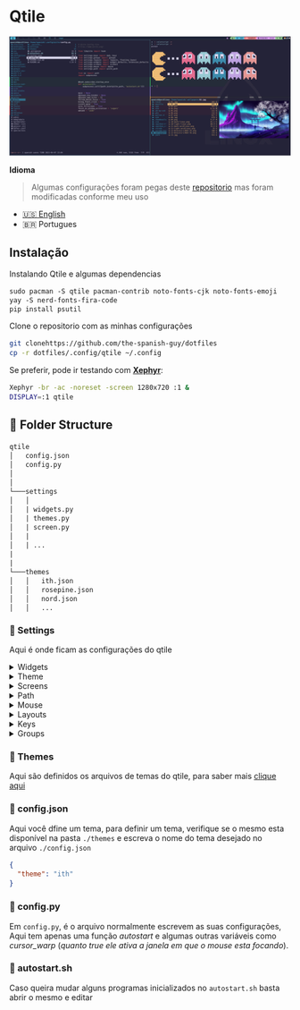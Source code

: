 # Qtile

![Qtile](../../.screenshots/qtile.png)


**Idioma**
>Algumas configurações foram pegas deste <a href="https://github.com/antoniosarosi/dotfiles" target="_blank">repositorio</a> mas foram modificadas conforme meu uso

- [:us: English](./README.eua.md)
- :brazil: Portugues

## Instalação

Instalando Qtile e algumas dependencias
```
sudo pacman -S qtile pacman-contrib noto-fonts-cjk noto-fonts-emoji
yay -S nerd-fonts-fira-code
pip install psutil
```

Clone o repositorio com as minhas configurações

```bash
git clonehttps://github.com/the-spanish-guy/dotfiles 
cp -r dotfiles/.config/qtile ~/.config
```

Se preferir, pode ir testando com **[Xephyr](https://wiki.archlinux.org/index.php/Xephyr)**:

```bash
Xephyr -br -ac -noreset -screen 1280x720 :1 &
DISPLAY=:1 qtile
```


## :file_folder: Folder Structure

```
qtile
│   config.json
│   config.py
│
│
└───settings
│   │   
│   | widgets.py
│   | themes.py
│   | screen.py
│   | 
│   | ...
|
|
└───themes
│   │   ith.json
│   │   rosepine.json
│   │   nord.json
│   │   ...
```

### :open_file_folder: Settings
Aqui é onde ficam as configurações do qtile
  <details>
    <summary>Widgets</summary>
    Aqui os widgets do qtile, tais como o controle de volume, data, teclado, etc.
  </details>

  <details>
    <summary>Theme</summary>
    Um simples gerenciador de tema, a função dele é abrir o arquivo <code>config.json</code> pegar o nome do tema, procurar ele na pasta <code>themes</code> e carregar o tema.
  </details>

  <details>
    <summary>Screens</summary>
    simples script para verificar a disponibilidade de mais de um monitor.
  </details>
  </details>

  <details>
    <summary>Path</summary>
    Irá carregar a pasta de configurações do qtile.
  </details>

  <details>
    <summary>Mouse</summary>
    Configurações para alguns clicks do mouse
    <ul>
      <li>
        [MOD] + click direito: poderá redimensionar a janela aberta/ativa.
      </li>
      <li>
        [MOD] + click esquerdo: poderá mover a janela aberta/ativa.
      </li>
    </ul>
  </details>

  <details>
    <summary>Layouts</summary>
      Uma breve configuração da disposições dos items como, margin, border, posição da barra de menu horizontal ou vertical entre outras coisas.
  </details>

  <details>
    <summary>Keys</summary>
      ALgumas <code>keybindings</code> que tenho configuradas como: 
    <ul>
      <li>
        abrir o terminal com <code>[MOD] + return</code>
      </li>
      <li>
        alternar entre diferentes layouts com <code>[MOD] + tab</code> ou <code>[MOD] + Shift-Tab</code>
      </li>
    </ul>
    entre outros atalhos
  </details>

  <details>
    <summary>Groups</summary>
      Aqui são definidos os ícones que cada layout irá ter, e como trocar de workspace caso esteja trablhando com mais monitores
  </details>

### :open_file_folder: Themes
Aqui são definidos os arquivos de temas do qtile, para saber mais [clique aqui](./themes/README.md)



### :pencil: config.json
Aqui você dfine um tema, para definir um tema, verifique se o mesmo esta disponível na pasta `./themes` e escreva o nome do tema desejado no arquivo `./config.json`
```json
{
  "theme": "ith"
}
```

### :pencil: config.py
Em `config.py`, é o arquivo normalmente escrevem as suas configurações,
Aqui tem apenas uma função  _autostart_ e algumas outras variáveis como _cursor_warp_ (_quanto true ele ativa a janela em que o mouse esta focando_).

### :pencil: autostart.sh
Caso queira mudar alguns programas inicializados no `autostart.sh` basta abrir o mesmo e editar

